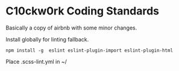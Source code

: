 # C10ckw0rk Coding Standards

Basically a copy of airbnb with some minor changes.

Install globally for linting fallback.

```
npm install -g  eslint eslint-plugin-import eslint-plugin-html

```

Place .scss-lint.yml in ~/
